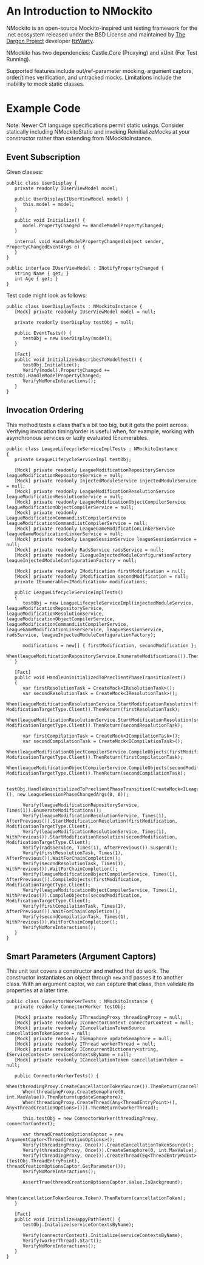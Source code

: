 # An Introduction to NMockito
NMockito is an open-source Mockito-inspired unit testing framework for the .net ecosystem released under the BSD License and maintained by [The Dargon Project](https://www.github.com/the-dargon-project) developer [ItzWarty](https://www.twitter.com/ItzWarty).

NMockito has two dependencies: Castle.Core (Proxying) and xUnit (For Test Running). 

Supported features include out/ref-parameter mocking, argument captors, order/times verification, and untracked mocks. Limitations include the inability to mock static classes.

# Example Code
Note: Newer C# language specifications permit static usings. Consider statically including NMockitoStatic and invoking ReinitializeMocks at your constructor rather than extending from NMockitoInstance.

## Event Subscription

Given classes:

    public class UserDisplay {
       private readonly IUserViewModel model;
 
       public UserDisplay(IUserViewModel model) {
          this.model = model;
       }

       public void Initialize() {
          model.PropertyChanged += HandleModelPropertyChanged;
       }

       internal void HandleModelPropertyChanged(object sender, PropertyChangedEventArgs e) {
       }
    }

    public interface IUserViewModel : INotifyPropertyChanged {
       string Name { get; }
       int Age { get; }
    }

Test code might look as follows:

    public class UserDisplayTests : NMockitoInstance {     
       [Mock] private readonly IUserViewModel model = null;
     
       private readonly UserDisplay testObj = null;

       public EventTests() {
          testObj = new UserDisplay(model);
       }
     
       [Fact]
       public void InitializeSubscribesToModelTest() {
          testObj.Initialize();
          Verify(model).PropertyChanged += testObj.HandleModelPropertyChanged;
          VerifyNoMoreInteractions();
       }
    }

## Invocation Ordering
This method tests a class that's a bit too big, but it gets the point across. Verifying invocation timing/order is useful when, for example, working with asynchronous services or lazily evaluated IEnumerables.

    public class LeagueLifecycleServiceImplTests : NMockitoInstance
    {
       private LeagueLifecycleServiceImpl testObj;
    
       [Mock] private readonly LeagueModificationRepositoryService leagueModificationRepositoryService = null;
       [Mock] private readonly InjectedModuleService injectedModuleService = null;
       [Mock] private readonly LeagueModificationResolutionService leagueModificationResolutionService = null;
       [Mock] private readonly LeagueModificationObjectCompilerService leagueModificationObjectCompilerService = null;
       [Mock] private readonly LeagueModificationCommandListCompilerService leagueModificationCommandListCompilerService = null;
       [Mock] private readonly LeagueGameModificationLinkerService leagueGameModificationLinkerService = null;
       [Mock] private readonly LeagueSessionService leagueSessionService = null;
       [Mock] private readonly RadsService radsService = null;
       [Mock] private readonly ILeagueInjectedModuleConfigurationFactory leagueInjectedModuleConfigurationFactory = null;
       
       [Mock] private readonly IModification firstModification = null;
       [Mock] private readonly IModification secondModification = null;
       private IEnumerable<IModification> modifications;
    
       public LeagueLifecycleServiceImplTests()
       {
          testObj = new LeagueLifecycleServiceImpl(injectedModuleService, leagueModificationRepositoryService, leagueModificationResolutionService, leagueModificationObjectCompilerService, leagueModificationCommandListCompilerService, leagueGameModificationLinkerService, leagueSessionService, radsService, leagueInjectedModuleConfigurationFactory);
    
          modifications = new[] { firstModification, secondModification };
          When(leagueModificationRepositoryService.EnumerateModifications()).ThenReturn(modifications);
       }

       [Fact]
       public void HandleUninitializedToPreclientPhaseTransitionTest()
       {
          var firstResolutionTask = CreateMock<IResolutionTask>();
          var secondResolutionTask = CreateMock<IResolutionTask>();
          When(leagueModificationResolutionService.StartModificationResolution(firstModification, ModificationTargetType.Client)).ThenReturn(firstResolutionTask);
          When(leagueModificationResolutionService.StartModificationResolution(secondModification, ModificationTargetType.Client)).ThenReturn(secondResolutionTask);
       
          var firstCompilationTask = CreateMock<ICompilationTask>();
          var secondCompilationTask = CreateMock<ICompilationTask>();
          When(leagueModificationObjectCompilerService.CompileObjects(firstModification, ModificationTargetType.Client)).ThenReturn(firstCompilationTask);
          When(leagueModificationObjectCompilerService.CompileObjects(secondModification, ModificationTargetType.Client)).ThenReturn(secondCompilationTask);
          
          testObj.HandleUninitializedToPreclientPhaseTransition(CreateMock<ILeagueSession>(), new LeagueSessionPhaseChangedArgs(0, 0));
       
          Verify(leagueModificationRepositoryService, Times(1)).EnumerateModifications();
          Verify(leagueModificationResolutionService, Times(1), AfterPrevious()).StartModificationResolution(firstModification, ModificationTargetType.Client);
          Verify(leagueModificationResolutionService, Times(1), WithPrevious()).StartModificationResolution(secondModification, ModificationTargetType.Client);
          Verify(radsService, Times(1), AfterPrevious()).Suspend();
          Verify(firstResolutionTask, Times(1), AfterPrevious()).WaitForChainCompletion();
          Verify(secondResolutionTask, Times(1), WithPrevious()).WaitForChainCompletion();
          Verify(leagueModificationObjectCompilerService, Times(1), AfterPrevious()).CompileObjects(firstModification, ModificationTargetType.Client);
          Verify(leagueModificationObjectCompilerService, Times(1), WithPrevious()).CompileObjects(secondModification, ModificationTargetType.Client);
          Verify(firstCompilationTask, Times(1), AfterPrevious()).WaitForChainCompletion();
          Verify(secondCompilationTask, Times(1), WithPrevious()).WaitForChainCompletion();
          VerifyNoMoreInteractions();
       }
    }

## Smart Parameters (Argument Captors)

This unit test covers a constructor and method that do work. The constructor instantiates an object through `new` and passes it to another class. With an argument captor, we can capture that class, then validate its properties at a later time.

    public class ConnectorWorkerTests : NMockitoInstance {
       private readonly ConnectorWorker testObj;
    
       [Mock] private readonly IThreadingProxy threadingProxy = null;
       [Mock] private readonly IConnectorContext connectorContext = null;
       [Mock] private readonly ICancellationTokenSource cancellationTokenSource = null;
       [Mock] private readonly ISemaphore updateSemaphore = null;
       [Mock] private readonly IThread workerThread = null;
       [Mock] private readonly IConcurrentDictionary<string, IServiceContext> serviceContextsByName = null;
       [Mock] private readonly ICancellationToken cancellationToken = null;
    
       public ConnectorWorkerTests() {
          When(threadingProxy.CreateCancellationTokenSource()).ThenReturn(cancellationTokenSource);
          When(threadingProxy.CreateSemaphore(0, int.MaxValue)).ThenReturn(updateSemaphore);
          When(threadingProxy.CreateThread(Any<ThreadEntryPoint>(), Any<ThreadCreationOptions>())).ThenReturn(workerThread);
    
          this.testObj = new ConnectorWorker(threadingProxy, connectorContext);
          
          var threadCreationOptionsCaptor = new ArgumentCaptor<ThreadCreationOptions>();
          Verify(threadingProxy, Once()).CreateCancellationTokenSource();
          Verify(threadingProxy, Once()).CreateSemaphore(0, int.MaxValue);
          Verify(threadingProxy, Once()).CreateThread(Eq<ThreadEntryPoint>(testObj.ThreadEntryPoint), threadCreationOptionsCaptor.GetParameter());
          VerifyNoMoreInteractions();
    
          AssertTrue(threadCreationOptionsCaptor.Value.IsBackground);
    
          When(cancellationTokenSource.Token).ThenReturn(cancellationToken);
       }
    
       [Fact]
       public void InitializeHappyPathTest() {
          testObj.Initalize(serviceContextsByName);
    
          Verify(connectorContext).Initialize(serviceContextsByName);
          Verify(workerThread).Start();
          VerifyNoMoreInteractions();
       }
    }
    